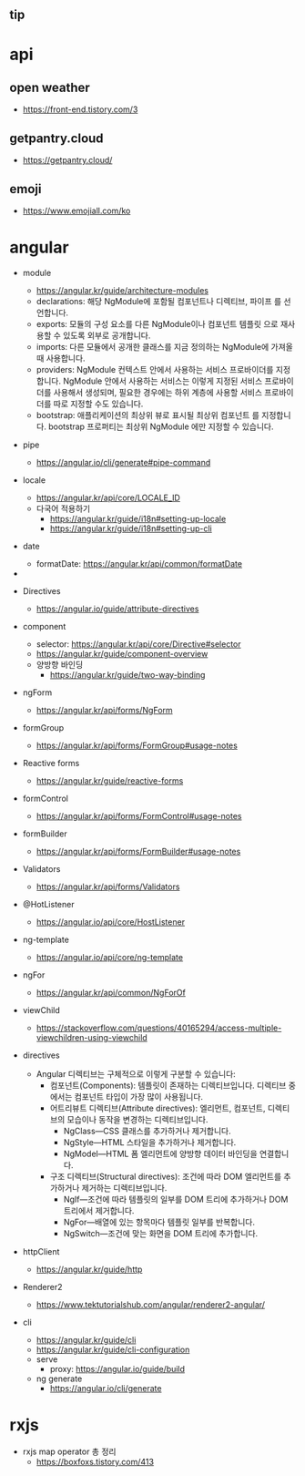 tip
---
# api
## open weather
 - https://front-end.tistory.com/3

## getpantry.cloud
 - https://getpantry.cloud/

## emoji
- https://www.emojiall.com/ko

# angular
- module
  - https://angular.kr/guide/architecture-modules
  - declarations: 해당 NgModule에 포함될 컴포넌트나 디렉티브, 파이프 를 선언합니다.
  - exports: 모듈의 구성 요소를 다른 NgModule이나 컴포넌트 템플릿 으로 재사용할 수 있도록 외부로 공개합니다.
  - imports: 다른 모듈에서 공개한 클래스를 지금 정의하는 NgModule에 가져올 때 사용합니다.
  - providers: NgModule 컨텍스트 안에서 사용하는 서비스 프로바이더를 지정합니다. NgModule 안에서 사용하는 서비스는 이렇게 지정된 서비스 프로바이더를 사용해서 생성되며, 필요한 경우에는 하위 계층에 사용할 서비스 프로바이더를 따로 지정할 수도 있습니다.
  - bootstrap: 애플리케이션의 최상위 뷰로 표시될 최상위 컴포넌트 를 지정합니다. bootstrap 프로퍼티는 최상위 NgModule 에만 지정할 수 있습니다.

- pipe
  - https://angular.io/cli/generate#pipe-command
  
- locale
  - https://angular.kr/api/core/LOCALE_ID
  - 다국어 적용하기
    - https://angular.kr/guide/i18n#setting-up-locale
    - https://angular.kr/guide/i18n#setting-up-cli

- date
  - formatDate: https://angular.kr/api/common/formatDate
- 
- Directives
  - https://angular.io/guide/attribute-directives

- component
  - selector: https://angular.kr/api/core/Directive#selector 
  - https://angular.kr/guide/component-overview
  - 양방향 바인딩
    - https://angular.kr/guide/two-way-binding

- ngForm
  - https://angular.kr/api/forms/NgForm
  
- formGroup
  - https://angular.kr/api/forms/FormGroup#usage-notes 
  
- Reactive forms
  - https://angular.kr/guide/reactive-forms

- formControl
  - https://angular.kr/api/forms/FormControl#usage-notes

- formBuilder
  - https://angular.kr/api/forms/FormBuilder#usage-notes

- Validators
  - https://angular.kr/api/forms/Validators

- @HotListener
  - https://angular.io/api/core/HostListener

- ng-template
  - https://angular.io/api/core/ng-template

- ngFor
  - https://angular.kr/api/common/NgForOf
- viewChild
  - https://stackoverflow.com/questions/40165294/access-multiple-viewchildren-using-viewchild

- directives
  - Angular 디렉티브는 구체적으로 이렇게 구분할 수 있습니다:
    - 컴포넌트(Components): 템플릿이 존재하는 디렉티브입니다. 디렉티브 중에서는 컴포넌트 타입이 가장 많이 사용됩니다.
    - 어트리뷰트 디렉티브(Attribute directives): 엘리먼트, 컴포넌트, 디렉티브의 모습이나 동작을 변경하는 디렉티브입니다.
      - NgClass—CSS 클래스를 추가하거나 제거합니다.
      - NgStyle—HTML 스타일을 추가하거나 제거합니다.
      - NgModel—HTML 폼 엘리먼트에 양방향 데이터 바인딩을 연결합니다.
    - 구조 디렉티브(Structural directives): 조건에 따라 DOM 엘리먼트를 추가하거나 제거하는 디렉티브입니다.
      - NgIf—조건에 따라 템플릿의 일부를 DOM 트리에 추가하거나 DOM 트리에서 제거합니다.
      - NgFor—배열에 있는 항목마다 템플릿 일부를 반복합니다.
      - NgSwitch—조건에 맞는 화면을 DOM 트리에 추가합니다.

- httpClient
  - https://angular.kr/guide/http

- Renderer2
  - https://www.tektutorialshub.com/angular/renderer2-angular/

- cli
  - https://angular.kr/guide/cli
  - https://angular.kr/guide/cli-configuration
  - serve
    - proxy: https://angular.io/guide/build
  - ng generate
    - https://angular.io/cli/generate

# rxjs
- rxjs map operator 총 정리
  - https://boxfoxs.tistory.com/413
